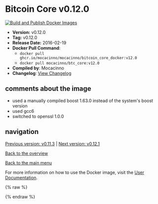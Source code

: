 # Bitcoin Core v0.12.0

[![Build and Publish Docker Images](https://github.com/mocacinno/bitcoin_core_docker/actions/workflows/build-and-publish.yml/badge.svg?branch=v12.0)](https://github.com/mocacinno/bitcoin_core_docker/actions/workflows/build-and-publish.yml)

- **Version:** v0.12.0
- **Tag:** v0.12.0
- **Release Date:** 2016-02-19
- **Docker Pull Command**:
  - `docker pull ghcr.io/mocacinno/mocacinno/bitcoin_core_docker:v12.0`
  - `docker pull mocacinno/btc_core:v12.0`
- **Compiled by**: Mocacinno
- **Changelog**: [View Changelog](https://github.com/bitcoin/bitcoin/blob/v0.12.0/doc/release-notes.md)

## comments about the image

- used a manually compiled boost 1.63.0 instead of the system's boost version
- used gcc6
- switched to openssl 1.0.0

## navigation

[Previous version: v0.11.3](./v11.3.md) | [Next version: v0.12.1](./v12.1.md)

[Back to the overview](./Readme.md)

[Back to the main menu](../Readme.md)

For more information on how to use the Docker image, visit the [User Documentation](../userdocs/Readme.md).

<!-- Google tag (gtag.js) -->
{% raw %}
<script async src="https://www.googletagmanager.com/gtag/js?id=G-BPC6NC6FF9"></script>
<script>
  window.dataLayer = window.dataLayer || [];
  function gtag(){dataLayer.push(arguments);}
  gtag('js', new Date());
  gtag('config', 'G-BPC6NC6FF9');
</script>
{% endraw %}
